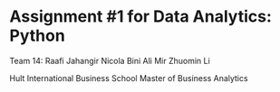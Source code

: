 # Assignment #1 for Data Analytics: Python

Team 14:
Raafi Jahangir
Nicola Bini
Ali Mir
Zhuomin Li

Hult International Business School
Master of Business Analytics
